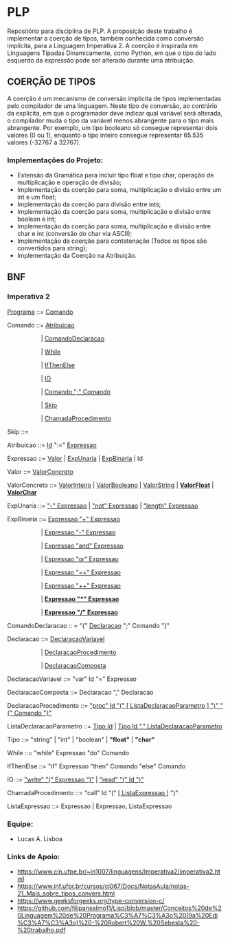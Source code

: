 # PLP
Repositório para disciplina de PLP. A proposição deste trabalho é implementar a coerção de tipos, também conhecida como conversão implícita, para a Linguagem Imperativa 2. A coerção é inspirada em Linguagens Tipadas Dinamicamente, como Python, em que o tipo do lado esquerdo da expressão pode ser alterado durante uma atribuição.

## COERÇÃO DE TIPOS
A coerção é um mecanismo de conversão implícita de tipos implementadas pelo compilador de uma linguagem. Neste tipo de conversão, ao contrário da explícita, em que o programador deve indicar qual variável será alterada, o compilador muda o tipo da variável menos abrangente para o tipo mais abrangente. Por exemplo, um tipo booleano só consegue representar dois valores (0 ou 1), enquanto o tipo inteiro consegue representar 65.535 valores (-32767 a 32767). 

### Implementações do Projeto:
- Extensão da Gramática para incluir tipo float e tipo char, operação de multiplicação e operação de divisão;
- Implementação da coerção para soma, multiplicação e divisão entre um int e um float;
- Implementação da coerção para divisão entre ints;
- Implementação da coerção para soma, multiplicação e divisão entre boolean e int;
- Implementação da coerção para soma, multiplicação e divisão entre char e int (conversão do char via ASCII);
- Implementação da coerção para contatenação (Todos os tipos são convertidos para string);
- Implementação da Coerção na Atribuição.

## BNF
<h3>Imperativa 2</h3>

[Programa](PLP/Imperativa2/src/li2/plp/imperative2/Programa.java) ::= [Comando](PLP/Imperativa2/src/li2/plp/imperative1/command/Comando.java )

Comando ::= [Atribuicao](PLP/Imperativa2/src/li2/plp/imperative1/command/Atribuicao.java)

&emsp; &emsp; &emsp; &emsp;  &ensp;| [ComandoDeclaracao](PLP/Imperativa2/src/li2/plp/imperative1/command/ComandoDeclaracao.java)

&emsp; &emsp; &emsp; &emsp;  &ensp;| [While](PLP/Imperativa2/src/li2/plp/imperative1/command/While.java)

&emsp; &emsp; &emsp; &emsp;  &ensp;| [IfThenElse](PLP/Imperativa2/src/li2/plp/imperative1/command/IfThenElse.java)

&emsp; &emsp; &emsp; &emsp;  &ensp;| [IO](PLP/Imperativa2/src/li2/plp/imperative1/command/IO.java)

&emsp; &emsp; &emsp; &emsp;  &ensp;| [Comando ";" Comando](PLP/Imperativa2/src/li2/plp/imperative1/command/SequenciaComando.java)

&emsp; &emsp; &emsp; &emsp;  &ensp;| [Skip](PLP/Imperativa2/src/li2/plp/imperative1/command/Skip.java)

&emsp; &emsp; &emsp; &emsp;  &ensp;| [ChamadaProcedimento](PLP/Imperativa2/src/li2/plp/imperative2/command/ChamadaProcedimento.java)

Skip ::= 

Atribuicao ::= [Id](PLP/Imperativa2/src/li2/plp/expressions2/expression/Id.java) ":=" [Expressao](PLP/Imperativa2/src/li2/plp/expressions2/expression/Expressao.java)

Expressao ::= [Valor](PLP/Imperativa2/src/li2/plp/expressions2/expression/Valor.java) | [ExpUnaria](PLP/Imperativa2/src/li2/plp/expressions2/expression/ExpUnaria.java) | [ExpBinaria](PLP/Imperativa2/src/li2/plp/expressions2/expression/ExpBinaria.java ) | Id

Valor ::= [ValorConcreto](PLP/Imperativa2/src/li2/plp/expressions2/expression/ValorConcreto.java)

ValorConcreto ::= [ValorInteiro](PLP/Imperativa2/src/li2/plp/expressions2/expression/ValorInteiro.java ) 
| [ValorBooleano](PLP/Imperativa2/src/li2/plp/expressions2/expression/ValorBooleano.java) 
| [ValorString](PLP/Imperativa2/src/li2/plp/expressions2/expression/ValorString.java) 
| [**ValorFloat**](PLP/Imperativa2/src/li2/plp/expressions2/expression/ValorFloat.java)
| [**ValorChar**](PLP/Imperativa2/src/li2/plp/expressions2/expression/ValorChar.java)

ExpUnaria ::= ["-" Expressao](PLP/Imperativa2/src/li2/plp/expressions2/expression/ExpMenos.java ) | ["not" Expressao](PLP/Imperativa2/src/li2/plp/expressions2/expression/ExpNot.java) | ["length" Expressao](PLP/Imperativa2/src/li2/plp/expressions2/expression/ExpLength.java)

ExpBinaria ::=  [Expressao "+" Expressao](PLP/Imperativa2/src/li2/plp/expressions2/expression/ExpSoma.java)

&emsp; &emsp; &emsp; &emsp;  &ensp;| [Expressao "-" Expressao](PLP/Imperativa2/src/li2/plp/expressions2/expression/ExpSub.java)

&emsp; &emsp; &emsp; &emsp;  &ensp;| [Expressao "and" Expressao](PLP/Imperativa2/src/li2/plp/expressions2/expression/ExpAnd.java)

&emsp; &emsp; &emsp; &emsp;  &ensp;| [Expressao "or" Expressao](PLP/Imperativa2/src/li2/plp/expressions2/expression/ExpOr.java)

&emsp; &emsp; &emsp; &emsp;  &ensp;| [Expressao "==" Expressao](PLP/Imperativa2/src/li2/plp/expressions2/expression/ExpEquals.java)

&emsp; &emsp; &emsp; &emsp;  &ensp;| [Expressao "++" Expressao](PLP/Imperativa2/src/li2/plp/expressions2/expression/ExpConcat.java)

&emsp; &emsp; &emsp; &emsp;  &ensp;| [**Expressao "*" Expressao**](PLP/Imperativa2/src/li2/plp/expressions2/expression/ExpMult.java)

&emsp; &emsp; &emsp; &emsp;  &ensp;| [**Expressao "/" Expressao**](PLP/Imperativa2/src/li2/plp/expressions2/expression/ExpDiv.java)

ComandoDeclaracao :: = "{" [Declaracao](PLP/Imperativa2/src/li2/plp/imperative1/declaration/Declaracao.java) ";" Comando "}"

Declaracao ::= [DeclaracaoVariavel](PLP/Imperativa2/src/li2/plp/imperative1/declaration/DeclaracaoVariavel.java)

&emsp; &emsp; &emsp; &emsp;  &ensp;| [DeclaracaoProcedimento](PLP/Imperativa2/src/li2/plp/imperative2/declaration/DeclaracaoProcedimento.java)

&emsp; &emsp; &emsp; &emsp;  &ensp;| [DeclaracaoComposta](PLP/Imperativa2/src/li2/plp/imperative1/declaration/DeclaracaoComposta.java)

DeclaracaoVariavel ::= "var" Id "=" Expressao 

DeclaracaoComposta ::= Declaracao "," Declaracao

DeclaracaoProcedimento ::= ["proc" Id "(" [ ListaDeclaracaoParametro ] ")" "{" Comando "}"](PLP/Imperativa2/src/li2/plp/imperative2/declaration/DeclaracaoProcedimento.java)

ListaDeclaracaoParametro ::= [Tipo Id](PLP/Imperativa2/src/li2/plp/imperative2/declaration/DeclaracaoParametro.java) | [Tipo Id "," ListaDeclaracaoParametro](PLP/Imperativa2/src/li2/plp/imperative2/declaration/ListaDeclaracaoParametro.java)

Tipo ::= "string" | "int" | "boolean" | **"float"** | **"char"**

While ::= "while" Expressao "do" Comando

IfThenElse ::= "if" Expressao "then" Comando "else" Comando

IO ::= ["write" "(" Expressao ")"](PLP/Imperativa2/src/li2/plp/imperative1/command/Write.java) | ["read" "(" Id ")"](PLP/Imperativa2/src/li2/plp/imperative1/command/Read.java)

ChamadaProcedimento ::= "call" Id "(" [[ ListaExpressao ]](PLP/Imperativa2/src/li2/plp/imperative2/command/ListaExpressao.java) ")" 

ListaExpressao ::= Expressao | Expressao, ListaExpressao

### Equipe:
- Lucas A. Lisboa

### Links de Apoio:
- https://www.cin.ufpe.br/~in1007/linguagens/Imperativa2/imperativa2.html
- https://www.inf.ufpr.br/cursos/ci067/Docs/NotasAula/notas-21_Mais_sobre_tipos_convers.html
- https://www.geeksforgeeks.org/type-conversion-c/
- https://github.com/filipanselmo11/Lisp/blob/master/Conceitos%20de%20Linguagem%20de%20Programa%C3%A7%C3%A3o%20(9a%20Edi%C3%A7%C3%A3o)%20-%20Robert%20W.%20Sebesta%20-%20trabalho.pdf
